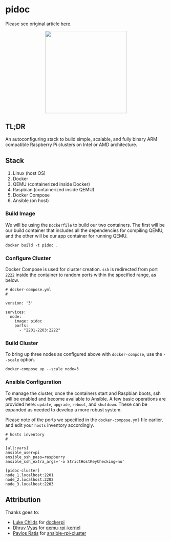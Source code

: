 # pidoc

Please see original article [here](https://appfleet.com/blog/raspberry-pi-cluster-emulation-with-docker-compose/).

<div align="center">
	<img width="256" src="pidoc.png">
</div>

## TL;DR

An autoconfiguring stack to build simple, scalable, and fully binary ARM compatible Raspberry Pi clusters on Intel or AMD architecture.

## Stack

1. Linux (host OS)
2. Docker
3. QEMU (containerized inside Docker)
4. Raspbian (containerized inside QEMU)
5. Docker Compose
6. Ansible (on host)

### Build Image

We will be using the `Dockerfile` to build our two containers. The first will be our build container that includes all the dependencies for compiling QEMU, and the other will be our app container for running QEMU.

```
docker build -t pidoc .
```

### Configure Cluster

Docker Compose is used for cluster creation. `ssh` is redirected from port `2222` inside the container to random ports within the specified range, as below.

```
# docker-compose.yml
#

version: '3'

services:
  node:
    image: pidoc
    ports:
      - "2201-2203:2222"
```

### Build Cluster

To bring up three nodes as configured above with `docker-compose`, use the `--scale` option.

```
docker-compose up --scale node=3
```

### Ansible Configuration

To manage the cluster, once the containers start and Raspbian boots, ssh will be enabled and become available to Ansible. A few basic operations are provided here: `update`, `upgrade`, `reboot`, and `shutdown`. These can be expanded as needed to develop a more robust system.

Please note of the ports we specified in the `docker-compose.yml` file earlier, and edit your `hosts` inventory accordingly.
```
# hosts inventory
#

[all:vars]
ansible_user=pi
ansible_ssh_pass=raspberry
ansible_ssh_extra_args='-o StrictHostKeyChecking=no'

[pidoc-cluster]
node_1.localhost:2201
node_2.localhost:2202
node_3.localhost:2203
```

## Attribution

Thanks goes to:
- [Luke Childs](https://github.com/lukechilds) for [dockerpi](https://github.com/lukechilds/dockerpi)
- [Dhruv Vyas](https://github.com/dhruvvyas90) for [qemu-rpi-kernel](https://github.com/dhruvvyas90/qemu-rpi-kernel)
- [Pavlos Ratis](https://github.com/dastergon) for [ansible-rpi-cluster](https://github.com/dastergon/ansible-rpi-cluster)
